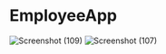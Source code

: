 # EmployeeApp
![Screenshot (109)](https://user-images.githubusercontent.com/64305299/136647454-4868996a-20f7-4932-99b8-fffb7722d7ea.png)
![Screenshot (107)](https://user-images.githubusercontent.com/64305299/136647484-6adc2a86-f32b-46eb-bb11-d741978c5b30.png)

